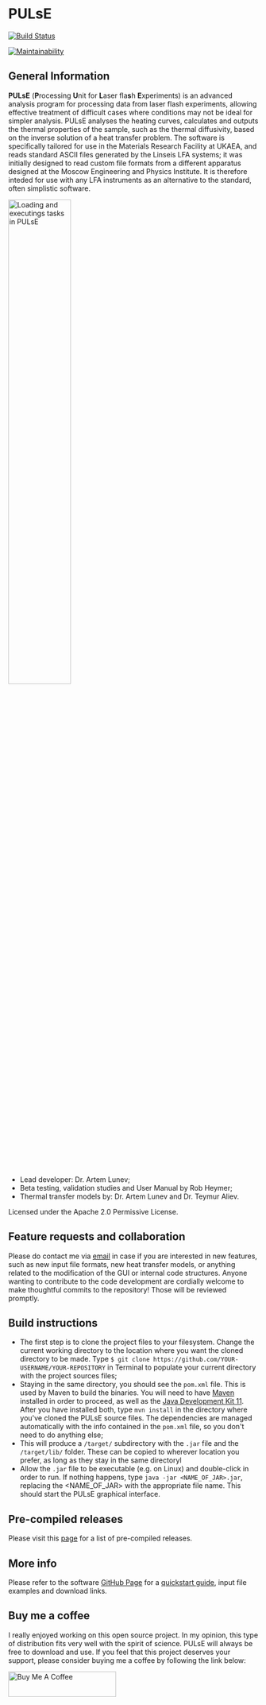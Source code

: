 # PULsE

[![Build Status](https://travis-ci.com/kotik-coder/PULsE.svg?branch=releases)](https://travis-ci.com/kotik-coder/PULsE)

[![Maintainability](https://api.codeclimate.com/v1/badges/bbbb695c6ffa3fbcb7e9/maintainability)](https://codeclimate.com/github/kotik-coder/PULsE/maintainability)

## General Information

<b>PULsE</b> (<b>P</b>rocessing <b>U</b>nit for <b>L</b>aser fla<b>s</b>h <b>E</b>xperiments) is an advanced analysis program for processing data from laser flash experiments, allowing effective treatment of difficult cases where conditions may not be ideal for simpler analysis. PULsE analyses the heating curves, calculates and outputs the thermal properties of the sample, such as the thermal diffusivity, based on the inverse solution of a heat transfer problem. The software is specifically tailored for use in the Materials Research Facility at UKAEA, and reads standard ASCII files generated by the Linseis LFA systems; it was initially designed to read custom file formats from a different apparatus designed at the Moscow Engineering and Physics Institute. It is therefore inteded for use with any LFA instruments as an alternative to the standard, often simplistic software.

<img src="https://kotik-coder.github.io/Screenshot.png" width=50% height=50% title="Loading and executings tasks in PULsE">

* Lead developer: Dr. Artem Lunev;
* Beta testing, validation studies and User Manual by Rob Heymer;
* Thermal transfer models by: Dr. Artem Lunev and Dr. Teymur Aliev.

Licensed under the Apache 2.0 Permissive License.

## Feature requests and collaboration

Please do contact me via [email](artem.lunev@ukaea.uk) in case if you are interested in new features, such as new input file formats, new heat transfer models, or anything related to the modification of the GUI or internal code structures. Anyone wanting to contribute to the code development are cordially welcome to make thoughtful commits to the repository! Those will be reviewed promptly.  

## Build instructions

* The first step is to clone the project files to your filesystem. Change the current working directory to the location where you want the cloned directory to be made. Type `$ git clone https://github.com/YOUR-USERNAME/YOUR-REPOSITORY` in Terminal to populate your current directory with the project sources files;
* Staying in the same directory, you should see the `pom.xml` file. This is used by Maven to build the binaries. You will need to have [Maven](https://maven.apache.org/install.html) installed in order to proceed, as well as the [Java Development Kit 11](https://www.oracle.com/java/technologies/javase-jdk11-downloads.html). After you have installed both, type `mvn install` in the directory where you've cloned the PULsE source files. The dependencies are managed automatically with the info contained in the `pom.xml` file, so you don't need to do anything else;
* This will produce a `/target/` subdirectory with the `.jar` file and the `/target/lib/` folder. These can be copied to wherever location you prefer, as long as they stay in the same directoryl
* Allow the `.jar` file to be executable (e.g. on Linux) and double-click in order to run. If nothing happens, type `java -jar <NAME_OF_JAR>.jar`, replacing the <NAME_OF_JAR> with the appropriate file name. This should start the PULsE graphical interface. 

## Pre-compiled releases

Please visit this [page](https://github.com/kotik-coder/PULsE/releases) for a list of pre-compiled releases.

## More info

Please refer to the software [GitHub Page](https://kotik-coder.github.io/) for a [quickstart guide](https://kotik-coder.github.io/PULsE_Quickstart_Guide.pdf), input file examples and download links.

## Buy me a coffee

I really enjoyed working on this open source project. In my opinion, this type of distribution fits very well with the spirit of science. PULsE will always be free to download and use. If you feel that this project deserves your support, please consider buying me a coffee by following the link below: 

<a href="https://www.buymeacoffee.com/kotik" target="_blank"><img src="https://cdn.buymeacoffee.com/buttons/default-green.png" alt="Buy Me A Coffee" style="height: 51px !important;width: 217px !important;" ></a>
